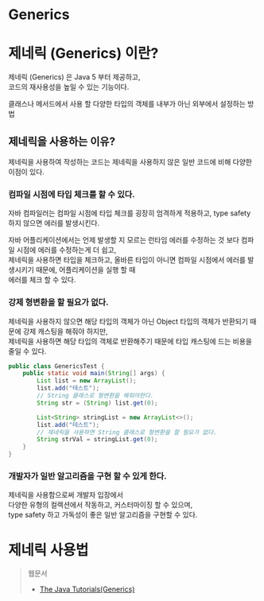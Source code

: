 Generics
===

# 제네릭 (Generics) 이란?

제네릭 (Generics) 은 Java 5 부터 제공하고,   
코드의 재사용성을 높일 수 있는 기능이다.

클래스나 메서드에서 사용 할 다양한 타입의 객체를 내부가 아닌 외부에서 설정하는 방법   


## 제네릭을 사용하는 이유?

제네릭을 사용하여 작성하는 코드는 제네릭을 사용하지 않은 일반 코드에 비해 다양한 이점이 있다.

### 컴파일 시점에 타입 체크를 할 수 있다.

자바 컴파일러는 컴파일 시점에 타입 체크를 굉장히 엄격하게 적용하고, type safety 하지 않으면 에러를 발생시킨다.

자바 어플리케이션에서는 언제 발생할 지 모르는 런타임 에러를 수정하는 것 보다 컴파일 시점에 에러를 수정하는게 더 쉽고,   
제네릭을 사용하면 타입을 체크하고, 올바른 타입이 아니면 컴파일 시점에서 에러를 발생시키기 때문에, 어플리케이션을 실행 할 때   
에러를 체크 할 수 있다.

### 강제 형변환을 할 필요가 없다.

제네릭을 사용하지 않으면 해당 타입의 객체가 아닌 Object 타입의 객체가 반환되기 때문에 강제 캐스팅을 해줘야 하지만,   
제네릭을 사용하면 해당 타입의 객체로 반환해주기 때문에 타입 캐스팅에 드는 비용을 줄일 수 있다.

```java
public class GenericsTest {
    public static void main(String[] args) {
        List list = new ArrayList();
        list.add("테스트");
        // String 클래스로 형변환을 해줘야한다.
        String str = (String) list.get(0);

        List<String> stringList = new ArrayList<>();
        list.add("테스트");
        // 제네릭을 사용하면 String 클래스로 형변환을 할 필요가 없다.
        String strVal = stringList.get(0);
    }
}
```

### 개발자가 일반 알고리즘을 구현 할 수 있게 한다.
제네릭을 사용함으로써 개발자 입장에서   
다양한 유형의 컬렉션에서 작동하고, 커스터마이징 할 수 있으며,   
type safety 하고 가독성이 좋은 일반 알고리즘을 구현할 수 있다.

# 제네릭 사용법

> 웹문서
> - [The Java Tutorials(Generics)](https://docs.oracle.com/javase/tutorial/java/generics/index.html)